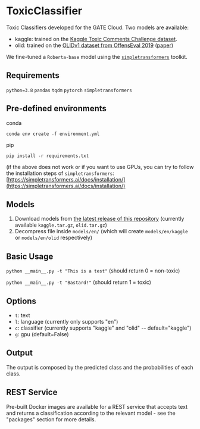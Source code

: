 # ToxicClassifier

Toxic Classifiers developed for the GATE Cloud. Two models are available:
- kaggle: trained on the [Kaggle Toxic Comments Challenge dataset](https://www.kaggle.com/c/jigsaw-toxic-comment-classification-challenge/overview).
- olid: trained on the [OLIDv1 dataset from OffensEval 2019](https://sites.google.com/site/offensevalsharedtask/olid) ([paper](https://aclanthology.org/N19-1144/))

We fine-tuned a `Roberta-base` model using the [`simpletransformers`](https://simpletransformers.ai/) toolkit.


## Requirements
`python=3.8`
`pandas`
`tqdm`
`pytorch`
`simpletransformers`

## Pre-defined environments

conda

`conda env create -f environment.yml`

pip

`pip install -r requirements.txt`

(if the above does not work or if you want to use GPUs, you can try to follow the installation steps of `simpletransformers`: [https://simpletransformers.ai/docs/installation/](https://simpletransformers.ai/docs/installation/)

## Models

1. Download models from [the latest release of this repository](https://github.com/GateNLP/ToxicClassifier/releases/latest) (currently available `kaggle.tar.gz`, `olid.tar.gz`)
2. Decompress file inside `models/en/` (which will create `models/en/kaggle` or `models/en/olid` respectively)

## Basic Usage

`python __main__.py -t "This is a test"` (should return 0 = non-toxic)

`python __main__.py -t "Bastard!"` (should return 1 = toxic)

## Options
- `t`: text
- `l`: language (currently only supports "en")
- `c`: classifier (currently supports "kaggle" and "olid" -- default="kaggle")
- `g`: gpu (default=False)

## Output
The output is composed by the predicted class and the probabilities of each class. 

## REST Service
Pre-built Docker images are available for a REST service that accepts text and returns a classification according to the relevant model - see the "packages" section for more details.
